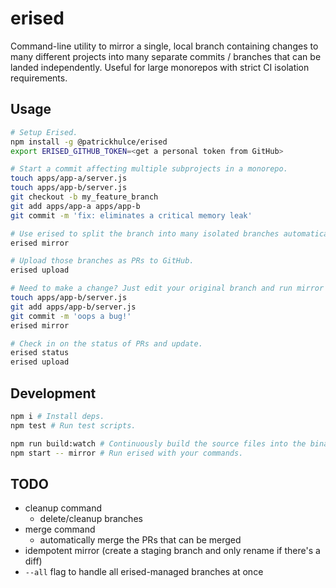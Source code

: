 # erised

Command-line utility to mirror a single, local branch containing changes to many different projects into many separate commits / branches that can be landed independently. Useful for large monorepos with strict CI isolation requirements.

## Usage

```bash
# Setup Erised.
npm install -g @patrickhulce/erised
export ERISED_GITHUB_TOKEN=<get a personal token from GitHub>

# Start a commit affecting multiple subprojects in a monorepo.
touch apps/app-a/server.js
touch apps/app-b/server.js
git checkout -b my_feature_branch
git add apps/app-a apps/app-b
git commit -m 'fix: eliminates a critical memory leak'

# Use erised to split the branch into many isolated branches automatically.
erised mirror

# Upload those branches as PRs to GitHub.
erised upload

# Need to make a change? Just edit your original branch and run mirror again.
touch apps/app-b/server.js
git add apps/app-b/server.js
git commit -m 'oops a bug!'
erised mirror

# Check in on the status of PRs and update.
erised status
erised upload
```

## Development

```bash
npm i # Install deps.
npm test # Run test scripts.

npm run build:watch # Continuously build the source files into the binary.
npm start -- mirror # Run erised with your commands.
```

## TODO

- cleanup command
  - delete/cleanup branches
- merge command
  - automatically merge the PRs that can be merged
- idempotent mirror (create a staging branch and only rename if there's a diff)
- `--all` flag to handle all erised-managed branches at once
